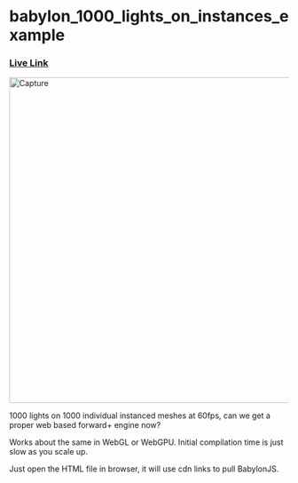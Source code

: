 # babylon_1000_lights_on_instances_example

### [Live Link](https://babylon-1000-lights.netlify.app/)

<img width="587" alt="Capture" src="https://github.com/joshbrew/babylon_1000_lights_on_instances_example/assets/18196383/bbcc31ab-297b-4c8d-a5a4-a2440338ba90">

1000 lights on 1000 individual instanced meshes at 60fps, can we get a proper web based forward+ engine now? 

Works about the same in WebGL or WebGPU. Initial compilation time is just slow as you scale up.

Just open the HTML file in browser, it will use cdn links to pull BabylonJS. 
